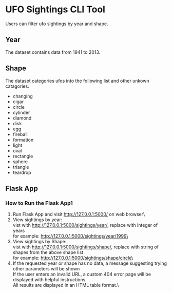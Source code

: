 # UFO Sightings CLI Tool

Users can filter ufo sightings by year and shape.

## Year

The dataset contains data from 1941 to 2013.

## Shape

The dataset categories ufos into the following list and other unkown catagories.

- changing
- cigar
- circle
- cylinder
- diamond
- disk
- egg
- fireball
- formation
- light
- oval
- rectangle
- sphere
- triangle
- teardrop

## Flask App

### How to Run the Flask App1

1. Run Flask App and visit http://127.0.0.1:5000/ on web browser\
2. View sightings by year: \
   vist with http://127.0.0.1:5000/sightings/year/<year>, replace <year> with integer of years\
   for example: http://127.0.0.1:5000/sightings/year/1999\
3. View sightings by Shape:\
   vist with http://127.0.0.1:5000/sightings/shape/<shape>, replace <shape> with string of shapes from the above shape list\
   for example: http://127.0.0.1:5000/sightings/shape/circle\
4. If the requested year or shape has no data, a message suggesting trying other parameters will be shown\
   If the user enters an invalid URL, a custom 404 error page will be displayed with helpful instructions.\
   All results are displayed in an HTML table format.\
